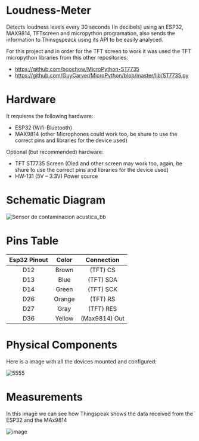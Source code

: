 # Loudness-Meter
Detects loudness levels every 30 seconds (In decibels) using an ESP32, MAX9814, TFTscreen and micropython programation, also sends the information to Thinsgspeack using its API to be easily analyced.

For this project and in order for the TFT screen to work it was used the TFT micropython libraries from this other repositories:
- https://github.com/boochow/MicroPython-ST7735
- https://github.com/GuyCarver/MicroPython/blob/master/lib/ST7735.py

# Hardware

It requieres the following hardware:

- ESP32 (Wifi-Bluetooth)
- MAX9814 (other Microphones could work too, be shure to use the correct pins and libraries for the device used)


Optional (but recommended) hardware:

- TFT ST7735 Screen (Oled and other screen may work too, again, be shure to use the correct pins and libraries for the device used)
- HW-131 (5V – 3.3V) Power source

# Schematic Diagram

![Sensor de contaminacion acustica_bb](https://user-images.githubusercontent.com/55373104/127076405-7208acce-8d15-4d9e-82e4-75efaef4e826.png)

# Pins Table 
| Esp32 Pinout | Color | Connection |
| :---:         |     :---:      |          :---: |
| D12   | Brown     | (TFT) CS  |
| D13     | Blue       | (TFT) SDA      |
| D14   | Green     | (TFT) SCK   |
| D26    | Orange       | (TFT) RS      |
| D27   | Gray     | (TFT) RES   |
| D36     | Yellow       | (Max9814) Out      |


# Physical Components

Here is a image with all the devices mounted and configured:

![5555](https://user-images.githubusercontent.com/55373104/127080533-6c533adb-fd02-4731-8af4-5d63b625b5e2.jpg)

# Measurements

In this image we can see how Thingspeak shows the data received from the ESP32 and the MAx9814

![image](https://user-images.githubusercontent.com/55373104/127080868-880e56c2-f8ac-4cf7-a08c-acc201f30fda.png)



